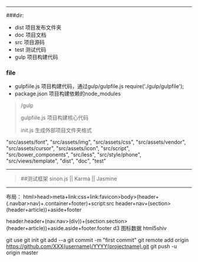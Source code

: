 ____
###dir:

* dist 项目发布文件夹
* doc  项目文档
* src 项目源码
*  test 测试代码
*  gulp  项目构建代码 

### file
* gulpfiile.js  项目构建代码，通过gulp/gulpfile.js
      require('./gulp/gulpfile');
* package.json 项目构建依赖的node_modules

> /gulp
> 
> gulpfiile.js 项目构建核心代码
>
>init.js 生成外部项目文件夹格式
>
"src/assets/font",
    "src/assets/img",
    "src/assets/css",
    "src/assets/vendor",
    "src/assets/cursor",
    "src/assets/icon",
    "src/script",
    "src/bower_components",
    "src/less",
    "src/style/phone",
    "src/views/template",
    "dist",
    "doc",
    "test"
    
___

> ##测试框架
>sinon.js    ||    Karma  ||   Jasmine
>
____

布局：
html>head>meta+link:css+link:favicon>body>(header+(.navbar>nav)+.container+footer)+script:src
header+nav+(section>(header+article))+aside+footer

header.header+(nav.nav>(div))+(section.section>(header+article))+aside.aside+footer.footer
d3  图标数据
html5shiv



git use
git init
git add --a
git commit -m "first commit"
git remote add origin https://github.com/XXX(username)/YYYY(projectname).git
git push -u origin master